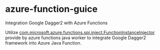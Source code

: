 # azure-function-guice
Integration Google Dagger2 with Azure Functions

Utilize [com.microsoft.azure.functions.spi.inject.FunctionInstanceInjector](https://github.com/Azure/azure-functions-java-additions/blob/dev/azure-functions-java-spi/src/main/java/com/microsoft/azure/functions/spi/inject/FunctionInstanceInjector.java) provide by azure functions java worker to integrate Google Dagger2 framework into Azure Java Function. 
